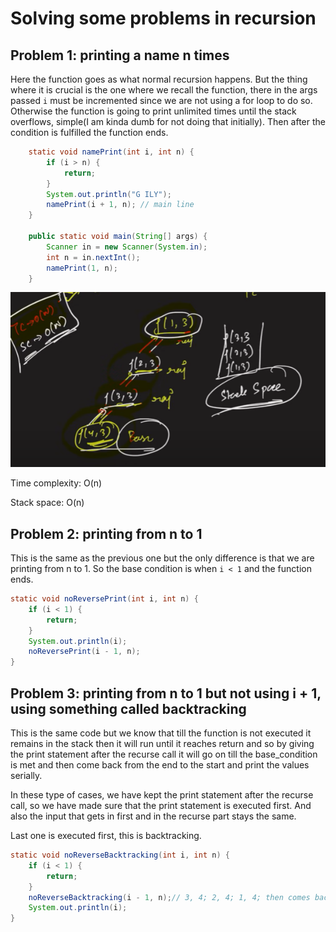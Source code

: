 # Solving some problems in recursion

## Problem 1: printing a name n times

Here the function goes as what normal recursion happens. But the thing where it is crucial is the one where we recall the function, there in the args passed `i` must be incremented since we are not using a for loop to do so. Otherwise the function is going to print unlimited times until the stack overflows, simple(I am kinda dumb for not doing that initially). Then after the condition is fulfilled the function ends.

```java
    static void namePrint(int i, int n) {
        if (i > n) {
            return;
        }
        System.out.println("G ILY");
        namePrint(i + 1, n); // main line
    }

    public static void main(String[] args) {
        Scanner in = new Scanner(System.in);
        int n = in.nextInt();
        namePrint(1, n);
    }
```

![recursion tree](../assets/Screenshot%202024-08-18%20172052.png)

Time complexity: O(n)

Stack space: O(n)

## Problem 2: printing from n to 1

This is the same as the previous one but the only difference is that we are printing from n to 1. So the base condition is when `i < 1` and the function ends.

```java
static void noReversePrint(int i, int n) {
    if (i < 1) {
        return;
    }
    System.out.println(i);
    noReversePrint(i - 1, n);
}
```

## Problem 3: printing from n to 1 but not using i + 1, using something called backtracking

This is the same code but we know that till the function is not executed it remains in the stack then it will run until it reaches return and so by giving the print statement after the recurse call it will go on till the base_condition is met and then come back from the end to the start and print the values serially.

In these type of cases, we have kept the print statement after the recurse call, so we have made sure that the print statement is executed first. And also the input that gets in first and in the recurse part stays the same.

Last one is executed first, this is backtracking.

```java
static void noReverseBacktracking(int i, int n) {
    if (i < 1) {
        return;
    }
    noReverseBacktracking(i - 1, n);// 3, 4; 2, 4; 1, 4; then comes back and prints serially
    System.out.println(i);
}
```
